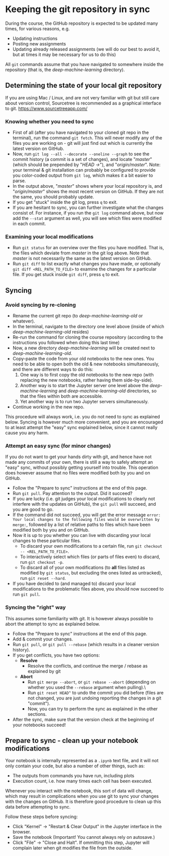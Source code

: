 # Keeping the git repository in sync
During the course, the GitHub repository is expected to be updated many times, for various reasons, e.g.
- Updating instructions
- Posting new assignments
- Updating already released assignments (we will do our best to avoid it, but at times it may be necessary for us to do this)

All `git` commands assume that you have navigated to somewhere inside the repository (that is, the *deep-machine-learning* directory).

## Determining the state of your local git repository
If you are using Mac / Linux, and are not very familiar with git but still care about version control, Sourcetree is recommended as a graphical interface to git.
https://www.sourcetreeapp.com/

### Knowing whether you need to sync
- First of all (after you have navigated to your cloned git repo in the terminal), run the command `git fetch`. This will never modify any of the files you are working on - git will just find out which is currently the latest version on GitHub.
- Now, run `git log --all --decorate --oneline --graph` to see the commit history (a commit is a set of changes), and locate "*master*" (which should be prepended by "*HEAD ->*"), and "*origin/master*". Note: your terminal & git installation can probably be configured to provide you color-coded output from `git log`, which makes it a bit easier to parse.
- In the output above, "*master*" shows where your local repository is, and "*origin/master*" shows the most recent version on GitHub. If they are not the same, you should probably update.
- If you get "stuck" inside the git log, press `q` to exit.
- If you are hesitant to sync, you can further investigate what the changes consist of. For instance, if you run the `git log` command above, but now add the `--stat` argument as well, you will see which files were modified in each commit.

### Examining your local modifications
- Run `git status` for an overview over the files you have modified. That is, the files which deviate from *master* in the git log above. Note that *master* is not necessarily the same as the latest version on GitHub.
- Run `git diff` to list exactly what changes you have made, or optionally `git diff <REL_PATH_TO_FILE>` to examine the changes for a particular file. If you get stuck inside `git diff`, press `q` to exit.

## Syncing
### Avoid syncing by re-cloning
- Rename the current git repo (to *deep-machine-learning-old* or whatever).
- In the terminal, navigate to the directory one level above (inside of which *deep-machine-learning-old* resides)
- Re-run the command for cloning the course repository (according to the instructions you followed when doing this last time)
- Now, a new directory *deep-machine-learning* will be created next to *deep-machine-learning-old*.
- Copy-paste the code from your old notebooks to the new ones. You need to be able to open both the old & new notebooks simultaneously, and there are different ways to do this:
  1. One way is to first copy the old notebooks to the new repo (with replacing the new notebooks, rather having them side-by-side).
  1. Another way is to start the Jupyter server one level above the *deep-machine-learning* and *deep-machine-learning-old* directories, so that the files within both are accessible.
  1. Yet another way is to run two Jupyter servers simultaneously.
- Continue working in the new repo.

This procedure will always work, i.e. you do not need to sync as explained below. Syncing is however much more convenient, and you are encouraged to at least attempt the "easy" sync explained below, since it cannot really cause you any harm.

### Attempt an easy sync (for minor changes)
If you do not want to get your hands dirty with git, and hence have not made any commits of your own, there is still a way to safely attempt an "easy" sync, without possibly getting yourself into trouble. This operation does however assume that no files were modified both by you and on GitHub.
- Follow the "Prepare to sync" instructions at the end of this page.
- Run `git pull`. Pay attention to the output. Did it succeed?
- If you are lucky (i.e. git judges your local modifications to clearly not interfere with the updates on GitHub), the `git pull` will succeed, and you are good to go.
- If the command did not succeed, you will get the error message `error: Your local changes to the following files would be overwritten by merge:`, followed by a list of relative paths to files which have been modified both by you and on GitHub.
- Now it is up to you whether you can live with discarding your local changes to these particular files.
  - To discard your own modifications to a certain file, run `git checkout -- <REL_PATH_TO_FILE>`.
  - To interactively select which files (or parts of files even) to discard, run `git checkout -p`.
  - To discard all of your own modifications (to **all** files listed as modified by `git status`, but excluding the ones listed as untracked), run `git reset --hard`.
- If you have decided to (and managed to) discard your local modifications to the problematic files above, you should now succeed to run `git pull`.

### Syncing the "right" way
This assumes some familiarity with git. It is however always possible to abort the attempt to sync as explained below.
- Follow the "Prepare to sync" instructions at the end of this page.
- Add & commit your changes.
- Run `git pull`, or `git pull --rebase` (which results in a cleaner version history).
- If you get conflicts, you have two options:
  - **Resolve**
    - Resolve the conflicts, and continue the merge / rebase as explained by git
  - **Abort**
    - Run `git merge --abort`, or `git rebase --abort` (depending on whether you used the `--rebase` argument when pulling).\
    - Run `git reset HEAD^` to undo the commit you did before (files are not changed, you are just undoing reporting the changes in a git "commit").
    - Now, you can try to perform the sync as explained in the other sections.
- After the sync, make sure that the version check at the beginning of your notebooks succeed!

## Prepare to sync - clean up your notebook modifications
Your notebook is internally represented as a `.ipynb` text file, and it will not only contain your code, but also a number of other things, such as:
- The outputs from commands you have run, including plots
- Execution count, i.e. how many times each cell has been executed.

Whenever you interact with the notebook, this sort of data will change, which may result in complications when you use git to sync your changes with the changes on GitHub. It is therefore good procedure to clean up this data before attempting to sync.

Follow these steps before syncing:
- Click "Kernel" -> "Restart & Clear Output" in the Jupyter interface in the browser.
- Save the notebook (Important! You cannot always rely on autosave.)
- Click "File" -> "Close and Halt". If ommitting this step, Jupyter will complain later when git modifies the file from the outside.
